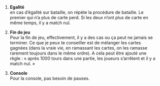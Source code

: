 
1. **Egalité**  
en cas d’égalité sur bataille, on répète la procédure de bataille. Le premier qui n’a plus de carte perd. Si les deux n’ont plus de carte en même temps, il y a match nul.

1. **Fin de jeu**  
Pour la fin de jeu, effectivement, il y a des cas ou ça peut ne jamais se terminer. Ce que je peux te conseiller est de mélanger les cartes gagnées (dans la vraie vie, en ramassant les cartes, on les ramasse rarement toujours dans le même ordre). A cela peut être ajouté une règle : « après 1000 tours dans une partie, les joueurs s’arrêtent et il y a match nul. »

1. **Console**  
Pour la console, pas besoin de pauses.